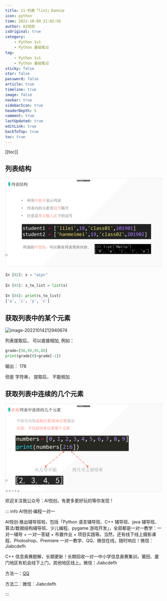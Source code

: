 ```yaml
---
title: 11-列表「list」Dannie
icon: python
time: 2022-10-09 21:02:56
author: AI悦创
isOriginal: true
category: 
    - Python 1v1
    - Python 基础笔记
tag:
    - Python 1v1
    - Python 基础笔记
sticky: false
star: false
password: false
article: true
timeline: true
image: false
navbar: true
sidebarIcon: true
headerDepth: 5
comment: true
lastUpdated: true
editLink: true
backToTop: true
toc: true
---
```


[[toc]]

## 列表结构

![image-20221014211325344](./11.assets/image-20221014211325344.png)

```python
In [82]: s = "aiyc"

In [83]: s_to_list = list(s)

In [84]: print(s_to_list)
['a', 'i', 'y', 'c']
```

## 获取列表中的某个元素

![image-20221014212940674](./11.assets/image-20221014212940674.png)

列表提取后， 可以直接相加, 例如：

```python
grade=[98,99,95,80]
print(grade[0]+grade[-1])
```

输出： 178

但是 字符串， 提取后， 不能相加

## 获取列表中连续的几个元素

![image-20221014213350532](./11.assets/image-20221014213350532.png)











欢迎关注我公众号：AI悦创，有更多更好玩的等你发现！

::: info AI悦创·编程一对一

AI悦创·推出辅导班啦，包括「Python 语言辅导班、C++ 辅导班、java 辅导班、算法/数据结构辅导班、少儿编程、pygame 游戏开发」，全部都是一对一教学：一对一辅导 + 一对一答疑 + 布置作业 + 项目实践等。当然，还有线下线上摄影课程、Photoshop、Premiere 一对一教学、QQ、微信在线，随时响应！微信：Jiabcdefh

C++ 信息奥赛题解，长期更新！长期招收一对一中小学信息奥赛集训，莆田、厦门地区有机会线下上门，其他地区线上。微信：Jiabcdefh

方法一：[QQ](http://wpa.qq.com/msgrd?v=3&uin=1432803776&site=qq&menu=yes)

方法二：微信：Jiabcdefh

:::
